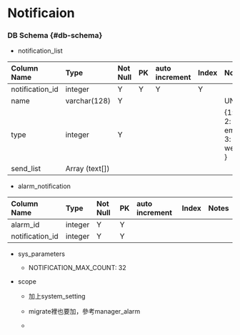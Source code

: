 # Notificaion

### DB Schema {#db-schema}

* notification\_list

| Column Name | Type | Not Null | PK | auto increment | Index | Notes |
| :--- | :--- | :--- | :--- | :--- | :--- | :--- |
| notification\_id | integer | Y | Y | Y | Y |  |
| name | varchar\(128\) | Y |  |  |  | UNIQUE |
| type | integer | Y |  |  |  | {1: line, 2: email, 3: wechat } |
| send\_list | Array \(text\[\]\) |  |  |  |  |  |

* alarm\_notification

| Column Name | Type | Not Null | PK | auto increment | Index | Notes |
| :--- | :--- | :--- | :--- | :--- | :--- | :--- |
| alarm\_id | integer | Y | Y |  |  |  |
| notification\_id | integer | Y | Y |  |  |  |

* sys\_parameters

  * NOTIFICATION\_MAX\_COUNT: 32

* scope

  * 加上system\_setting

  * migrate裡也要加，參考manager\_alarm

  * 



